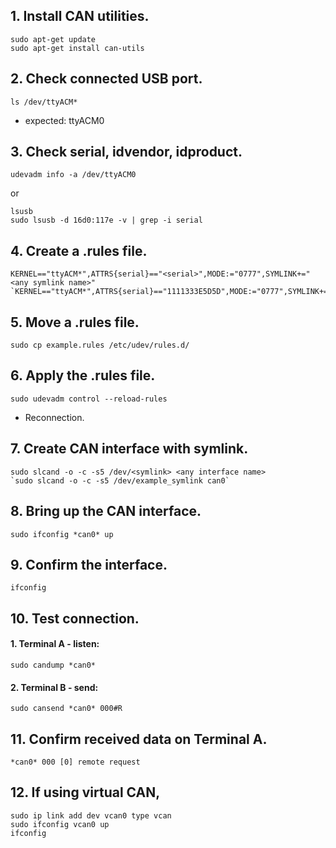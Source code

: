 ## 1. Install CAN utilities.
```
sudo apt-get update
sudo apt-get install can-utils
```

## 2. Check connected USB port.
```
ls /dev/ttyACM*
```
* expected: ttyACM0

## 3. Check serial, idvendor, idproduct.
```
udevadm info -a /dev/ttyACM0
```
or
```
lsusb
sudo lsusb -d 16d0:117e -v | grep -i serial 
```

## 4. Create a .rules file.
```
KERNEL=="ttyACM*",ATTRS{serial}=="<serial>",MODE:="0777",SYMLINK+="<any symlink name>"  
`KERNEL=="ttyACM*",ATTRS{serial}=="1111333E5D5D",MODE:="0777",SYMLINK+="example_symlink"`
```

## 5. Move a .rules file.
```
sudo cp example.rules /etc/udev/rules.d/
```

## 6. Apply the .rules file.
```
sudo udevadm control --reload-rules
```
* Reconnection.

## 7. Create CAN interface with symlink.
```
sudo slcand -o -c -s5 /dev/<symlink> <any interface name>
`sudo slcand -o -c -s5 /dev/example_symlink can0`
```
 
## 8. Bring up the CAN interface.
```
sudo ifconfig *can0* up
```

## 9. Confirm the interface.
```
ifconfig
```

## 10. Test connection.

  #### 1. Terminal A - listen:
  ```
  sudo candump *can0*
  ```
 
  #### 2. Terminal B - send:
  ```
  sudo cansend *can0* 000#R
  ```

## 11. Confirm received data on Terminal A.
```
*can0* 000 [0] remote request 
```

## 12. If using virtual CAN,
```
sudo ip link add dev vcan0 type vcan  
sudo ifconfig vcan0 up  
ifconfig
```